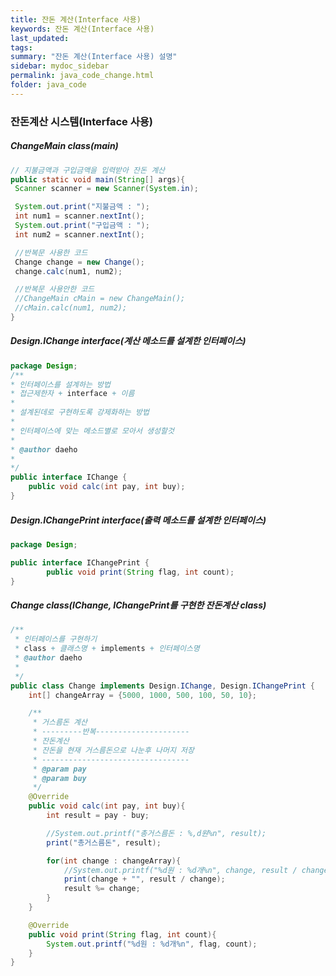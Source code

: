 ```yaml
---
title: 잔돈 계산(Interface 사용)
keywords: 잔돈 계산(Interface 사용)
last_updated:
tags:
summary: "잔돈 계산(Interface 사용) 설명"
sidebar: mydoc_sidebar
permalink: java_code_change.html
folder: java_code
---
```


### 잔돈계산 시스템(Interface 사용)

##### ChangeMain class(main)

```java
// 지불금액과 구입금액을 입력받아 잔돈 계산
public static void main(String[] args){
 Scanner scanner = new Scanner(System.in);

 System.out.print("지불금액 : ");
 int num1 = scanner.nextInt();
 System.out.print("구입금액 : ");
 int num2 = scanner.nextInt();

 //반복문 사용한 코드
 Change change = new Change();
 change.calc(num1, num2);

 //반복문 사용안한 코드
 //ChangeMain cMain = new ChangeMain();
 //cMain.calc(num1, num2);
}
```


##### Design.IChange interface(계산 메소드를 설계한 인터페이스)

```java
package Design;
/**
* 인터페이스를 설계하는 방법
* 접근제한자 + interface + 이름
*
* 설계된데로 구현하도록 강제화하는 방법
*
* 인터페이스에 맞는 메소드별로 모아서 생성할것
*
* @author daeho
*
*/
public interface IChange {
	public void calc(int pay, int buy);
}
```


##### Design.IChangePrint interface(출력 메소드를 설계한 인터페이스)

```java
package Design;

public interface IChangePrint {
		public void print(String flag, int count);
}
```


##### Change class(IChange, IChangePrint를 구현한 잔돈계산 class)

```java
/**
 * 인터페이스를 구현하기
 * class + 클래스명 + implements + 인터페이스명
 * @author daeho
 *
 */
public class Change implements Design.IChange, Design.IChangePrint {
	int[] changeArray = {5000, 1000, 500, 100, 50, 10};

	/**
	 * 거스름돈 계산
	 * ---------반복---------------------
	 * 잔돈계산
	 * 잔돈을 현재 거스름돈으로 나눈후 나머지 저장
	 * ---------------------------------
	 * @param pay
	 * @param buy
	 */
	@Override
	public void calc(int pay, int buy){
		int result = pay - buy;

		//System.out.printf("총거스름돈 : %,d원%n", result);
		print("총거스름돈", result);

		for(int change : changeArray){
			//System.out.printf("%d원 : %d개%n", change, result / change);
			print(change + "", result / change);
			result %= change;
		}
	}

	@Override
	public void print(String flag, int count){
		System.out.printf("%d원 : %d개%n", flag, count);
	}
}
```
